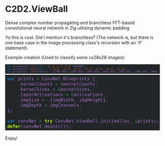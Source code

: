 # C2D2.ViewBall
Dense complex number propagating and branchless FFT-based convolutional neural network in Zig utilizing dynamic padding

Yo this is cool. Did I mention it's branchless?
(The network is, but there is one base case in the image processing class's recursion with an 'if' statement).

Example creation (Used to classify some cx28x28 images):

![Creation Example](images/SampleUsage.png)
![Init Example](images/SampleInit.png)

Enjoy!

